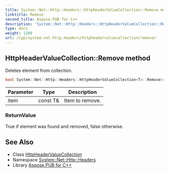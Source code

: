 ```yaml
---
title: System::Net::Http::Headers::HttpHeaderValueCollection::Remove method
linktitle: Remove
second_title: Aspose.PUB for C++
description: 'System::Net::Http::Headers::HttpHeaderValueCollection::Remove method. Deletes element from collection in C++.'
type: docs
weight: 1200
url: /cpp/system.net.http.headers/httpheadervaluecollection/remove/
---
```

## HttpHeaderValueCollection::Remove method


Deletes element from collection.

```cpp
bool System::Net::Http::Headers::HttpHeaderValueCollection<T>::Remove(const T &item) override
```


| Parameter | Type | Description |
| --- | --- | --- |
| item | const T\& | Item to remove. |

### ReturnValue

True if element was found and removed, false otherwise.

## See Also

* Class [HttpHeaderValueCollection](../)
* Namespace [System::Net::Http::Headers](../../)
* Library [Aspose.PUB for C++](../../../)
